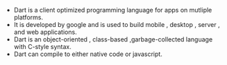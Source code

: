 -  Dart is a client optimized programming language for apps on mutliple platforms.
- It is developed by google and is used to build mobile , desktop , server , and web applications.
- Dart is an object-oriented , class-based ,garbage-collected language with C-style syntax.
- Dart can compile to either native code or javascript. 
